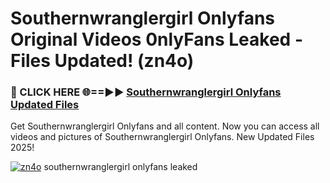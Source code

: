 # Southernwranglergirl Onlyfans Original Videos 0nlyFans Leaked - Files Updated! (zn4o)

<h3>🔴 CLICK HERE 🌐==►► <a href="https://tinyurl.com/4seja8ks" rel="nofollow">Southernwranglergirl Onlyfans Updated Files</a></h3>

Get Southernwranglergirl Onlyfans and all content. Now you can access all videos and pictures of Southernwranglergirl Onlyfans. New Updated Files 2025!

[![zn4o](https://i.imgur.com/EWjZXRe.gif)](https://tinyurl.com/4seja8ks)
southernwranglergirl onlyfans leaked